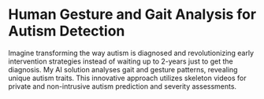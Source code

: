 # Human Gesture and Gait Analysis for Autism Detection
Imagine transforming the way autism is diagnosed and revolutionizing early intervention strategies instead of waiting up to 2-years just to get the diagnosis. My AI solution analyses gait and gesture patterns, revealing unique autism traits. This innovative approach utilizes skeleton videos for private and non-intrusive autism prediction and severity assessments.
